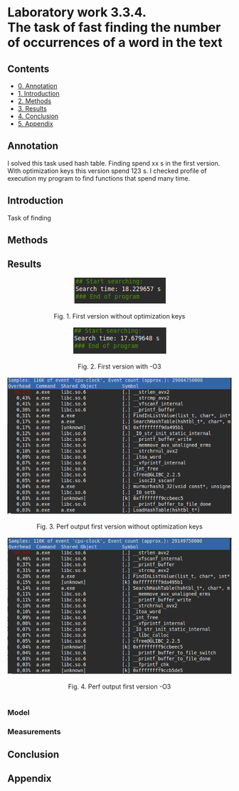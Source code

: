 # Laboratory work 3.3.4.<br>The task of fast finding the number of occurrences of a word in the text
## Contents
- [0. Annotation](#annotation)
- [1. Introduction](#introduction)
- [2. Methods](#methods)
- [3. Results](#results)
- [4. Conclusion](#conclusion)
- [5. Appendix](#appendix)

## Annotation
I solved this task used hash table. Finding spend xx s in the first version. With optimization keys this version spend 123 s. I checked profile of execution my program to find functions that spend many time. 


## Introduction
Task of finding


## Methods

## Results


<div align="center"><img src="img/FirstVersionWithoutOptimizationKeys.png"></div><br>
  <div align="center"> Fig. 1. First version without optimization keys</div><br>

<div align="center"><img src="img/FirstVersionWithO3.png"></div><br>
  <div align="center"> Fig. 2. First version with -O3</div><br>


<div align="center"><img src="img/PerfOutputFirstVersionWithoutOptimizationKeys.png"></div><br>
  <div align="center"> Fig. 3. Perf output first version without optimization keys</div><br>

<div align="center"><img src="img/PerfOutputFirstVersionO3.png"></div><br>
  <div align="center"> Fig. 4. Perf output first version -O3</div><br>

### Model

### Measurements

## Conclusion

## Appendix
